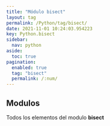 ```yaml
---
title: "Módulo bisect"
layout: tag
permalink: /Python/tag/bisect/
date: 2021-11-01 10:24:03.954223
key: Python.bisect
sidebar: 
  nav: python
aside: 
  toc: true
pagination: 
  enabled: true
  tag: "bisect"
  permalink: /:num/
---
```


<h2>Modulos</h2>
Todos los elementos del modulo <strong>bisect</strong>
